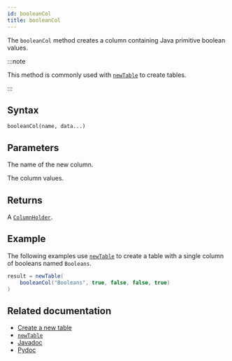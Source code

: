```yaml
---
id: booleanCol
title: booleanCol
---
```


The `booleanCol` method creates a column containing Java primitive boolean values.

:::note

This method is commonly used with [`newTable`](./newTable.md) to create tables.

:::

## Syntax

```
booleanCol(name, data...)
```

## Parameters

<ParamTable>
<Param name="name" type="String">

The name of the new column.

</Param>
<Param name="data" type="boolean...">

The column values.

</Param>
</ParamTable>

## Returns

A [`ColumnHolder`](https://deephaven.io/core/javadoc/io/deephaven/engine/table/impl/util/ColumnHolder.html).

## Example

The following examples use [`newTable`](./newTable.md) to create a table with a single column of booleans named `Booleans`.

```groovy
result = newTable(
    booleanCol("Booleans", true, false, false, true)
)
```

## Related documentation

- [Create a new table](../../../how-to-guides/new-table.md)
- [`newTable`](./newTable.md)
- [Javadoc](<https://deephaven.io/core/javadoc/io/deephaven/engine/util/TableTools.html#booleanCol(java.lang.String,java.lang.Boolean...)>)
- [Pydoc](https://deephaven.io/core/pydoc/code/deephaven.column.html#deephaven.column.bool_col)
